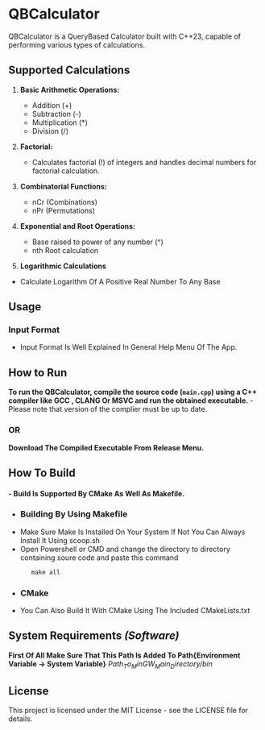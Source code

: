 # QBCalculator

QBCalculator is a QueryBased Calculator built with C++23, capable of performing various types of calculations.

## Supported Calculations

1. **Basic Arithmetic Operations:**
   - Addition (+)
   - Subtraction (-)
   - Multiplication (*)
   - Division (/)

2. **Factorial:**
   - Calculates factorial (!) of integers and handles decimal numbers for factorial calculation.

3. **Combinatorial Functions:**
   - nCr (Combinations)
   - nPr (Permutations)

4. **Exponential and Root Operations:**
   - Base raised to power of any number (^)
   - nth Root calculation
5.  **Logarithmic Calculations**
   - Calculate Logarithm Of A Positive Real Number To Any Base

## Usage

### Input Format
-   Input Format Is Well Explained In General Help Menu Of The App.
      
## How to Run

**To run the QBCalculator, compile the source code (`main.cpp`) using a C++ compiler like GCC , CLANG Or MSVC and run the obtained executable.**
     - Please note that version of the complier must be up to date.
###                   OR
**Download The Compiled Executable From Release Menu.**

## How To Build
#### - Build Is Supported By CMake As Well As Makefile.
- ### Building By Using Makefile
- Make Sure Make Is Installed On Your System If Not You Can Always Install It Using scoop.sh
- Open Powershell or CMD and change the directory to directory containing soure code and paste this command
  ```makefile
     make all
  ```
- ### CMake
-  You Can Also Build It With CMake Using The Included CMakeLists.txt

## System Requirements *(Software)*
   **First Of All Make Sure That This Path Is Added To Path{Environment Variable -> System Variable}**
   *$Path_To_MinGW_Main_Directory$/bin*

## License

This project is licensed under the MIT License - see the LICENSE file for details.

